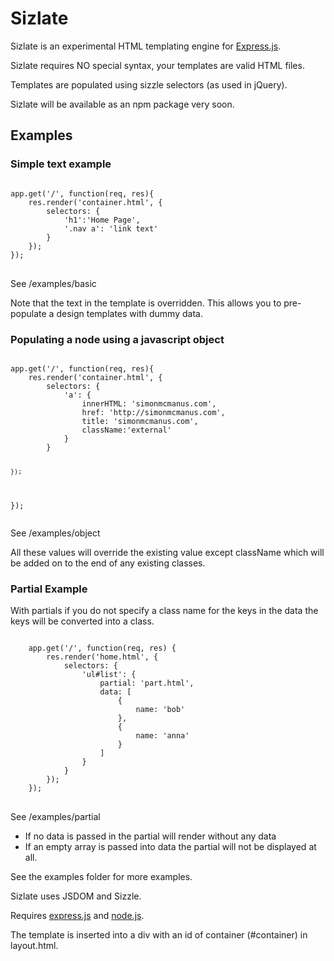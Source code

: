 <h1>Sizlate</h1>

Sizlate is an experimental HTML templating engine for <a href="http://expressjs.com">Express.js</a>.

Sizlate requires NO special syntax, your templates are valid HTML files. 

Templates are populated using sizzle selectors (as used in jQuery).

Sizlate will be available as an npm package very soon.

<h2>Examples</h2>

<h3>Simple text example</h3>
<pre>
<code>	
app.get('/', function(req, res){
	res.render('container.html', {
		selectors: {
			'h1':'Home Page',
			'.nav a': 'link text'
		}
	});
});
</code>
</pre>
See /examples/basic

<p>
Note that the text in the template is overridden. This allows you to pre-populate a design templates with dummy data.  
</p>

<h3>Populating a node using a javascript object</h3>
<pre>
<code>	
app.get('/', function(req, res){
	res.render('container.html', {
		selectors: {
			'a': {
				innerHTML: 'simonmcmanus.com',
				href: 'http://simonmcmanus.com',
				title: 'simonmcmanus.com',
				className:'external'
			}
		}
	
	});
});
</code>
</pre>
See /examples/object


All these values will override the existing value except className which will be added on to the end of any existing classes.



<h3>Partial Example</h3>


With partials if you do not specify a class name for the keys in the data the keys will be converted into a class.
<pre>
<code>	
	app.get('/', function(req, res) {
		res.render('home.html', {
			selectors: {
				'ul#list': {
					partial: 'part.html',
					data: [
						{
							name: 'bob'
						},
						{
							name: 'anna'
						}
					]
				}
			}	
		});
	});
</code>
</pre>

See /examples/partial

<ul>
	<li>If no data is passed in the partial will render without any data</li>
	<li>If an empty array is passed into data the partial will not be displayed at all.</li>
</ul>




See the examples folder for more examples.


Sizlate uses JSDOM and Sizzle.

Requires <a href="http://expressjs.com/">express.js</a> and <a href="http://nodejs.org/">node.js</a>.

The template is inserted into a div with an id of container (#container) in layout.html.